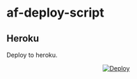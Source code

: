 # af-deploy-script

<!-- ## Railway

[![Deploy on Railway](https://railway.app/button.svg)](https://railway.app/new/template?template=)
<br> -->

## Heroku

Deploy to heroku.
<p align="center">
<a href="https://heroku.com/deploy?template=https://github.com/athulx80/af-deploy-script">
  <img src="https://www.herokucdn.com/deploy/button.svg" alt="Deploy">
</a>
</p>

